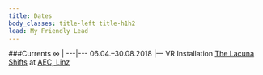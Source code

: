 ```yaml
---
title: Dates
body_classes: title-left title-h1h2
lead: My Friendly Lead
---
```

###Currents ∞
|
---|---
06.04.–30.08.2018 |— VR Installation [The Lacuna Shifts](http://depart.at) at [AEC, Linz](http://aec.at)   
